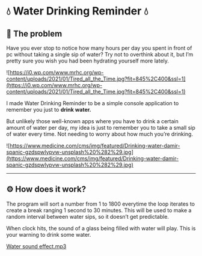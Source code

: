 # 💧 Water Drinking Reminder 💧

## 🤔 The problem

Have you ever stop to notice how many hours per day you spent in front of pc without taking a single sip of water? Try not to overthink about it, but I’m pretty sure you wish you had been hydrating yourself more lately.

![https://i0.wp.com/www.mrhc.org/wp-content/uploads/2021/01/Tired_all_the_Time.jpg?fit=845%2C400&ssl=1](https://i0.wp.com/www.mrhc.org/wp-content/uploads/2021/01/Tired_all_the_Time.jpg?fit=845%2C400&ssl=1)

I made Water Drinking Reminder to be a simple console application to remember you just to **drink water.** 

But unlikely those well-known apps where you have to drink a certain amount of water per day, my idea is just to remember you to take a small sip of water every time. Not needing to worry about how much you’re drinking.

![https://www.medicine.com/cms/img/featured/Drinking-water-damir-spanic-gzdspwIypvw-unsplash%20%282%29.jpg](https://www.medicine.com/cms/img/featured/Drinking-water-damir-spanic-gzdspwIypvw-unsplash%20%282%29.jpg)

---

## ⚙️ How does it work?

The program will sort a number from 1 to 1800 everytime the loop iterates to create a break ranging 1 second to 30 minutes. This will be used to make a random interval between water sips, so it doesn’t get predictable.

When clock hits, the sound of a glass being filled with water will play. This is your warning to drink some water.

[Water sound effect.mp3](./Water_sound_effect.mp3)